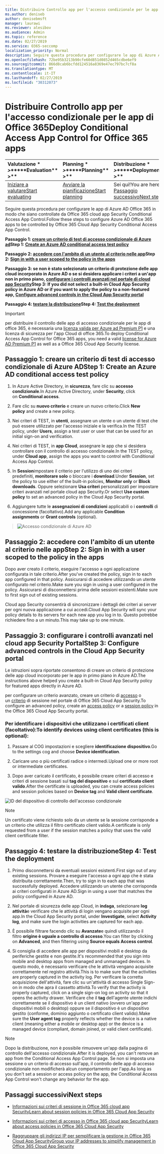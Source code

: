 ```yaml
---
title: Distribuire Controllo app per l'accesso condizionale per le app di Office 365
ms.author: deniseb
author: denisebmsft
manager: laurawi
ms.reviewer: alesibov
ms.audience: Admin
ms.topic: reference
ms.date: 02/27/2019
ms.service: O365-seccomp
localization_priority: Normal
description: Seguire questa procedura per configurare le app di Azure AD Office 365 in modo che siano controllate da Office 365 cloud app Security Conditional Access App Control.
ms.openlocfilehash: 72be95b3213b90cfe60d851d0852d465cdbe6ef9
ms.sourcegitcommit: 866d8cab6bcfdd124516a8369e47ec797bc7cf8a
ms.translationtype: MT
ms.contentlocale: it-IT
ms.lasthandoff: 02/27/2019
ms.locfileid: "30312073"
---
```

# <a name="deploy-conditional-access-app-control-for-office-365-apps"></a><span data-ttu-id="502ca-103">Distribuire Controllo app per l'accesso condizionale per le app di Office 365</span><span class="sxs-lookup"><span data-stu-id="502ca-103">Deploy Conditional Access App Control for Office 365 apps</span></span>

|<span data-ttu-id="502ca-104">Valutazione \* *\>*\*</span><span class="sxs-lookup"><span data-stu-id="502ca-104">\*\*\*\*Evaluation\*\* \>\*\*</span></span>|<span data-ttu-id="502ca-105">Planning \* *\>*\*</span><span class="sxs-lookup"><span data-stu-id="502ca-105">\*\*\*\*Planning\*\* \>\*\*</span></span>|<span data-ttu-id="502ca-106">Distribuzione \* *\>*\*</span><span class="sxs-lookup"><span data-stu-id="502ca-106">\*\*\*\*Deployment\*\* \>\*\*</span></span>|<span data-ttu-id="502ca-107">Utilizzo \* \* \* \*</span><span class="sxs-lookup"><span data-stu-id="502ca-107">\*\*\*\*Utilization\*\*\*\*</span></span>|
|:-----|:-----|:-----|:-----|
|[<span data-ttu-id="502ca-108">Iniziare a valutare</span><span class="sxs-lookup"><span data-stu-id="502ca-108">Start evaluating</span></span>](office-365-cas-overview.md) <br/> |[<span data-ttu-id="502ca-109">Avviare la pianificazione</span><span class="sxs-lookup"><span data-stu-id="502ca-109">Start planning</span></span>](get-ready-for-office-365-cas.md) <br/> |<span data-ttu-id="502ca-110">Sei qui!</span><span class="sxs-lookup"><span data-stu-id="502ca-110">You are here!</span></span>  <br/> [<span data-ttu-id="502ca-111">Passaggio successivo</span><span class="sxs-lookup"><span data-stu-id="502ca-111">Next step</span></span>](ocas-session-policies.md) <br/> |[<span data-ttu-id="502ca-112">Iniziare a utilizzare</span><span class="sxs-lookup"><span data-stu-id="502ca-112">Start utilizing</span></span>](utilization-activities-for-ocas.md) <br/> |

<span data-ttu-id="502ca-113">Seguire questa procedura per configurare le app di Azure AD Office 365 in modo che siano controllate da Office 365 cloud app Security Conditional Access App Control.</span><span class="sxs-lookup"><span data-stu-id="502ca-113">Follow these steps to configure Azure AD Office 365 apps to be controlled by Office 365 Cloud App Security Conditional Access App Control.</span></span>

<span data-ttu-id="502ca-114">**Passaggio 1: [creare un criterio di test di accesso condizionale di Azure ad](#step-1-create-an-azure-ad-conditional-access-test-policy)**</span><span class="sxs-lookup"><span data-stu-id="502ca-114">**Step 1: [Create an Azure AD conditional access test policy](#step-1-create-an-azure-ad-conditional-access-test-policy)**</span></span>

<span data-ttu-id="502ca-115">**Passaggio 2: [accedere con l'ambito di un utente al criterio nelle app](#step-2-sign-in-with-a-user-scoped-to-the-policy-in-the-apps)**</span><span class="sxs-lookup"><span data-stu-id="502ca-115">**Step 2: [Sign in with a user scoped to the policy in the apps](#step-2-sign-in-with-a-user-scoped-to-the-policy-in-the-apps)**</span></span>

<span data-ttu-id="502ca-116">**Passaggio 3: se non è stato selezionato un criterio di protezione delle app cloud incorporato in Azure AD o se si desidera applicare i criteri a un'app non in primo piano, [configurare i controlli avanzati nel portale di cloud app Security](#step-3-configure-advanced-controls-in-the-cloud-app-security-portal)**</span><span class="sxs-lookup"><span data-stu-id="502ca-116">**Step 3: If you did not select a built-in Cloud App Security policy in Azure AD or if you want to apply the policy to a non-featured app, [Configure advanced controls in the Cloud App Security portal](#step-3-configure-advanced-controls-in-the-cloud-app-security-portal)**</span></span>

<span data-ttu-id="502ca-117">**Passaggio 4: [testare la distribuzione](#step-4-test-the-deployment)**</span><span class="sxs-lookup"><span data-stu-id="502ca-117">**Step 4: [Test the deployment](#step-4-test-the-deployment)**</span></span>

> [!IMPORTANT]
> <span data-ttu-id="502ca-118">per distribuire il controllo delle app di accesso condizionale per le app di office 365, è necessaria una [licenza valida per Azure ad Premium P1](https://docs.microsoft.com/azure/active-directory/license-users-groups) e una licenza di sicurezza per l'app Cloud di office 365.</span><span class="sxs-lookup"><span data-stu-id="502ca-118">To deploy Conditional Access App Control for Office 365 apps, you need a valid [license for Azure AD Premium P1](https://docs.microsoft.com/azure/active-directory/license-users-groups) as well as a Office 365 Cloud App Security license.</span></span>

## <a name="step-1-create-an-azure-ad-conditional-access-test-policy"></a><span data-ttu-id="502ca-119">Passaggio 1: creare un criterio di test di accesso condizionale di Azure AD</span><span class="sxs-lookup"><span data-stu-id="502ca-119">Step 1: Create an Azure AD conditional access test policy</span></span> 

1. <span data-ttu-id="502ca-120">In Azure Active Directory, in **sicurezza**, fare clic su **accesso condizionale**.</span><span class="sxs-lookup"><span data-stu-id="502ca-120">In Azure Active Directory, under **Security**, click on **Conditional access**.</span></span>

2. <span data-ttu-id="502ca-121">Fare clic su **nuovo criterio** e creare un nuovo criterio.</span><span class="sxs-lookup"><span data-stu-id="502ca-121">Click **New policy** and create a new policy.</span></span>

3. <span data-ttu-id="502ca-122">Nei criteri di TEST, in **utenti**, assegnare un utente o un utente di test che può essere utilizzato per l'accesso iniziale e la verifica.</span><span class="sxs-lookup"><span data-stu-id="502ca-122">In the TEST policy, under **Users**, assign a test user or user that can be used for an initial sign-on and verification.</span></span>

4. <span data-ttu-id="502ca-123">Nei criteri di TEST, in **app Cloud**, assegnare le app che si desidera controllare con il controllo di accesso condizionale.</span><span class="sxs-lookup"><span data-stu-id="502ca-123">In the TEST policy, under **Cloud app**, assign the apps you want to control with Conditional Access App Control.</span></span>

5. <span data-ttu-id="502ca-124">In **Session**impostare il criterio per l'utilizzo di uno dei criteri predefiniti, **monitorare solo** o bloccare i **download**.</span><span class="sxs-lookup"><span data-stu-id="502ca-124">Under **Session**, set the policy to use either of the built-in policies, **Monitor only** or **Block downloads**.</span></span> <span data-ttu-id="502ca-125">Oppure selezionare **Usa criteri** personalizzati per impostare criteri avanzati nel portale cloud app Security.</span><span class="sxs-lookup"><span data-stu-id="502ca-125">Or select **Use custom policy** to set an advanced policy in the Cloud App Security portal.</span></span>

6. <span data-ttu-id="502ca-126">Aggiungere tutte le **assegnazioni di condizioni** applicabili o i **controlli** di concessione (facoltativo).</span><span class="sxs-lookup"><span data-stu-id="502ca-126">Add any applicable **Condition assignments** or **Grant controls** (optional).</span></span>

> ![Accesso condizionale di Azure AD](media/image1.png)

## <a name="step-2-sign-in-with-a-user-scoped-to-the-policy-in-the-apps"></a><span data-ttu-id="502ca-128">Passaggio 2: accedere con l'ambito di un utente al criterio nelle app</span><span class="sxs-lookup"><span data-stu-id="502ca-128">Step 2: Sign in with a user scoped to the policy in the apps</span></span> 

<span data-ttu-id="502ca-129">Dopo aver creato il criterio, eseguire l'accesso a ogni applicazione configurata in tale criterio.</span><span class="sxs-lookup"><span data-stu-id="502ca-129">After you've created the policy, sign in to each app configured in that policy.</span></span> <span data-ttu-id="502ca-130">Assicurarsi di accedere utilizzando un utente configurato nel criterio.</span><span class="sxs-lookup"><span data-stu-id="502ca-130">Make sure you sign in using a user configured in the policy.</span></span> <span data-ttu-id="502ca-131">Assicurarsi di disconnettersi prima delle sessioni esistenti.</span><span class="sxs-lookup"><span data-stu-id="502ca-131">Make sure to first sign out of existing sessions.</span></span>

<span data-ttu-id="502ca-132">Cloud app Security consentirà di sincronizzare i dettagli dei criteri ai server per ogni nuova applicazione a cui accedi.</span><span class="sxs-lookup"><span data-stu-id="502ca-132">Cloud App Security will sync your policy details to its servers for each new app you log in to.</span></span> <span data-ttu-id="502ca-133">Questo potrebbe richiedere fino a un minuto.</span><span class="sxs-lookup"><span data-stu-id="502ca-133">This may take up to one minute.</span></span>

## <a name="step-3-configure-advanced-controls-in-the-cloud-app-security-portal"></a><span data-ttu-id="502ca-134">Passaggio 3: configurare i controlli avanzati nel cloud app Security Portal</span><span class="sxs-lookup"><span data-stu-id="502ca-134">Step 3: Configure advanced controls in the Cloud App Security portal</span></span> 

<span data-ttu-id="502ca-135">Le istruzioni sopra riportate consentono di creare un criterio di protezione delle app cloud incorporato per le app in primo piano in Azure AD.</span><span class="sxs-lookup"><span data-stu-id="502ca-135">The instructions above helped you create a built-in Cloud App Security policy for featured apps directly in Azure AD.</span></span>

<span data-ttu-id="502ca-136">per configurare un criterio avanzato, creare un criterio di [accesso](ocas-access-policies.md) o un [criterio](ocas-session-policies.md) di sessione nel portale di Office 365 Cloud App Security.</span><span class="sxs-lookup"><span data-stu-id="502ca-136">To configure an advanced policy, create an [access policy](ocas-access-policies.md) or a [session policy](ocas-session-policies.md) in the Office 365 Cloud App Security portal.</span></span>

### <a name="to-identify-devices-using-client-certificates-this-is-optional"></a><span data-ttu-id="502ca-137">Per identificare i dispositivi che utilizzano i certificati client (facoltativo):</span><span class="sxs-lookup"><span data-stu-id="502ca-137">To identify devices using client certificates (this is optional):</span></span>

1. <span data-ttu-id="502ca-138">Passare al COG impostazioni e scegliere **identificazione dispositivo**.</span><span class="sxs-lookup"><span data-stu-id="502ca-138">Go to the settings cog and choose **Device identification**.</span></span>

2. <span data-ttu-id="502ca-139">Caricare uno o più certificati radice o intermedi.</span><span class="sxs-lookup"><span data-stu-id="502ca-139">Upload one or more root or intermediate certificates.</span></span>

3. <span data-ttu-id="502ca-140">Dopo aver caricato il certificato, è possibile creare criteri di accesso e criteri di sessione basati sul **tag del dispositivo** e sul **certificato client valido**.</span><span class="sxs-lookup"><span data-stu-id="502ca-140">After the certificate is uploaded, you can create access policies and session policies based on **Device tag** and **Valid client certificate**.</span></span>

![ID del dispositivo di controllo dell'accesso condizionale](media/image2.png)

> [!NOTE]
> <span data-ttu-id="502ca-142">Un certificato viene richiesto solo da un utente se la sessione corrisponde a un criterio che utilizza il filtro certificato client valido.</span><span class="sxs-lookup"><span data-stu-id="502ca-142">A certificate is only requested from a user if the session matches a policy that uses the valid client certificate filter.</span></span>
> 
## <a name="step-4-test-the-deployment"></a><span data-ttu-id="502ca-143">Passaggio 4: testare la distribuzione</span><span class="sxs-lookup"><span data-stu-id="502ca-143">Step 4: Test the deployment</span></span> 

1. <span data-ttu-id="502ca-144">Primo disconnettersi da eventuali sessioni esistenti.</span><span class="sxs-lookup"><span data-stu-id="502ca-144">First sign out of any existing sessions.</span></span> <span data-ttu-id="502ca-145">Provare a eseguire l'accesso a ogni app che è stata distribuita correttamente.</span><span class="sxs-lookup"><span data-stu-id="502ca-145">Then, try to sign in to each app that was successfully deployed.</span></span> <span data-ttu-id="502ca-146">Accedere utilizzando un utente che corrisponda ai criteri configurati in Azure AD.</span><span class="sxs-lookup"><span data-stu-id="502ca-146">Sign in using a user that matches the policy configured in Azure AD.</span></span>

2. <span data-ttu-id="502ca-147">Nel portale di sicurezza delle app Cloud, in **indaga**, selezionare **log attività**e verificare che le attività di login vengano acquisite per ogni app.</span><span class="sxs-lookup"><span data-stu-id="502ca-147">In the Cloud App Security portal, under **Investigate**, select **Activity log**, and make sure the login activities are captured for each app.</span></span>

3. <span data-ttu-id="502ca-148">È possibile filtrare facendo clic su **Avanzate**e quindi utilizzando il filtro **origine è uguale a controllo di accesso**.</span><span class="sxs-lookup"><span data-stu-id="502ca-148">You can filter by clicking on **Advanced**, and then filtering using **Source equals Access control**.</span></span>

4. <span data-ttu-id="502ca-149">Si consiglia di accedere alle app per dispositivi mobili e desktop da periferiche gestite e non gestite.</span><span class="sxs-lookup"><span data-stu-id="502ca-149">It's recommended that you sign into mobile and desktop apps from managed and unmanaged devices.</span></span> <span data-ttu-id="502ca-150">In questo modo, è necessario verificare che le attività vengano acquisite correttamente nel registro attività.</span><span class="sxs-lookup"><span data-stu-id="502ca-150">This is to make sure that the activities are properly captured in the activity log.</span></span> <span data-ttu-id="502ca-151">Per verificare la corretta acquisizione dell'attività, fare clic su un'attività di accesso Single Sign-on in modo che apra il cassetto attività.</span><span class="sxs-lookup"><span data-stu-id="502ca-151">To verify that the activity is properly captured, click on a single sign-on log on activity so that it opens the activity drawer.</span></span> <span data-ttu-id="502ca-152">Verificare che il **tag** dell'agente utente indichi correttamente se il dispositivo è un client nativo (ovvero un'app per dispositivi mobili o desktop) oppure se il dispositivo è un dispositivo gestito (conforme, dominio aggiunto o certificato client valido).</span><span class="sxs-lookup"><span data-stu-id="502ca-152">Make sure the **User agent tag** properly reflects whether the device is a native client (meaning either a mobile or desktop app) or the device is a managed device (compliant, domain joined, or valid client certificate).</span></span>

> [!NOTE]
> <span data-ttu-id="502ca-153">Dopo la distribuzione, non è possibile rimuovere un'app dalla pagina di controllo dell'accesso condizionale.</span><span class="sxs-lookup"><span data-stu-id="502ca-153">After it is deployed, you can't remove an app from the Conditional Access App Control page.</span></span> <span data-ttu-id="502ca-154">Se non si imposta una sessione o un criterio di accesso sull'app, il controllo delle app di accesso condizionale non modificherà alcun comportamento per l'app.</span><span class="sxs-lookup"><span data-stu-id="502ca-154">As long as you don't set a session or access policy on the app, the Conditional Access App Control won't change any behavior for the app.</span></span>

## <a name="next-steps"></a><span data-ttu-id="502ca-155">Passaggi successivi</span><span class="sxs-lookup"><span data-stu-id="502ca-155">Next steps</span></span>

- [<span data-ttu-id="502ca-156">Informazioni sui criteri di sessione in Office 365 cloud app Security</span><span class="sxs-lookup"><span data-stu-id="502ca-156">Learn about session policies in Office 365 Cloud App Security</span></span>](ocas-session-policies.md)

- [<span data-ttu-id="502ca-157">Informazioni sui criteri di accesso in Office 365 cloud app Security</span><span class="sxs-lookup"><span data-stu-id="502ca-157">Learn about access policies in Office 365 Cloud App Security</span></span>](ocas-access-policies.md) 

- [<span data-ttu-id="502ca-158">Raggruppare gli indirizzi IP per semplificare la gestione in Office 365 Cloud App Security</span><span class="sxs-lookup"><span data-stu-id="502ca-158">Group your IP addresses to simplify management in Office 365 Cloud App Security</span></span>](group-your-ip-addresses-in-ocas.md)